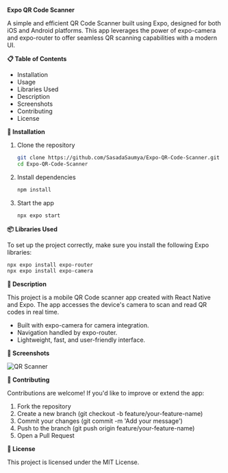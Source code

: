 **Expo QR Code Scanner**

A simple and efficient QR Code Scanner built using Expo, designed for both iOS and Android platforms. This app leverages the power of expo-camera and expo-router to offer seamless QR scanning capabilities with a modern UI.


**📋 Table of Contents**

- Installation
- Usage
- Libraries Used
- Description
- Screenshots
- Contributing
- License


**🚀 Installation**

1. Clone the repository

   ```bash
   git clone https://github.com/SasadaSaumya/Expo-QR-Code-Scanner.git
   cd Expo-QR-Code-Scanner
   ```

2. Install dependencies

   ```bash
   npm install
   ```

3. Start the app

   ```bash
   npx expo start
   ```


**📦 Libraries Used**

To set up the project correctly, make sure you install the following Expo libraries:

```bash
npx expo install expo-router
npx expo install expo-camera
```


**📖 Description**

This project is a mobile QR Code scanner app created with React Native and Expo. The app accesses the device's camera to scan and read QR codes in real time.

- Built with expo-camera for camera integration.
- Navigation handled by expo-router.
- Lightweight, fast, and user-friendly interface.


**📸 Screenshots**

![QR Scanner]('./assets/1729776330928.jpeg')


**🤝 Contributing**

Contributions are welcome! If you'd like to improve or extend the app:

1. Fork the repository
2. Create a new branch (git checkout -b feature/your-feature-name)
3. Commit your changes (git commit -m 'Add your message')
4. Push to the branch (git push origin feature/your-feature-name)
5. Open a Pull Request


**📄 License**

This project is licensed under the MIT License.